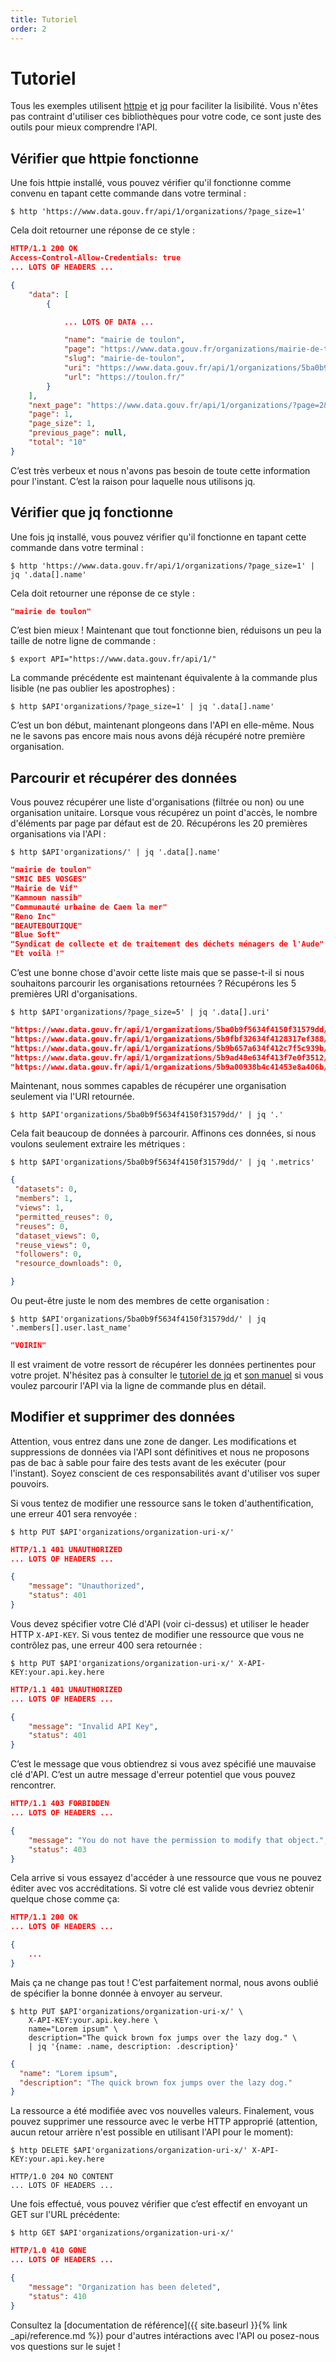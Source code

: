 ```yaml
---
title: Tutoriel
order: 2
---
```


# Tutoriel

Tous les exemples utilisent [httpie](http://httpie.org/) et [jq](http://stedolan.github.io/jq/) pour faciliter la lisibilité. Vous n'êtes pas contraint d'utiliser ces bibliothèques pour votre code, ce sont juste des outils pour mieux comprendre l'API.

## Vérifier que httpie fonctionne

Une fois httpie installé, vous pouvez vérifier qu'il fonctionne comme convenu en tapant cette commande dans votre terminal :

```console
$ http 'https://www.data.gouv.fr/api/1/organizations/?page_size=1'
```

Cela doit retourner une réponse de ce style :

```json
HTTP/1.1 200 OK
Access-Control-Allow-Credentials: true
... LOTS OF HEADERS ...

{
    "data": [
        {

            ... LOTS OF DATA ...

            "name": "mairie de toulon",
            "page": "https://www.data.gouv.fr/organizations/mairie-de-toulon/",
            "slug": "mairie-de-toulon",
            "uri": "https://www.data.gouv.fr/api/1/organizations/5ba0b9f5634f4150f31579dd/",
            "url": "https://toulon.fr/"
        }
    ],
    "next_page": "https://www.data.gouv.fr/api/1/organizations/?page=2&page_size=1",
    "page": 1,
    "page_size": 1,
    "previous_page": null,
    "total": "10"
}
```

C’est très verbeux et nous n'avons pas besoin de toute cette information pour l'instant. C’est la raison pour laquelle nous utilisons jq.

## Vérifier que jq fonctionne

Une fois jq installé, vous pouvez vérifier qu'il fonctionne en tapant cette commande dans votre terminal :

```console
$ http 'https://www.data.gouv.fr/api/1/organizations/?page_size=1' | jq '.data[].name'
```

Cela doit retourner une réponse de ce style :

```json
"mairie de toulon"
```

C’est bien mieux ! Maintenant que tout fonctionne bien, réduisons un peu la taille de notre ligne de commande :

```console
$ export API="https://www.data.gouv.fr/api/1/"
```

La commande précédente est maintenant équivalente à la commande plus lisible (ne pas oublier les apostrophes) :

```console
$ http $API'organizations/?page_size=1' | jq '.data[].name'
```

C’est un bon début, maintenant plongeons dans l'API en elle-même. Nous ne le savons pas encore mais nous avons déjà récupéré notre première organisation.

## Parcourir et récupérer des données

Vous pouvez récupérer une liste d'organisations (filtrée ou non) ou une organisation unitaire. Lorsque vous récupérez un point d'accès, le nombre d'éléments par page par défaut est de 20\. Récupérons les 20 premières organisations via l'API :

```console
$ http $API'organizations/' | jq '.data[].name'
```

```json
"mairie de toulon"
"SMIC DES VOSGES"
"Mairie de Vif"
"Kammoun nassib"
"Communauté urbaine de Caen la mer"
"Reno Inc"
"BEAUTEBOUTIQUE"
"Blue Soft"
"Syndicat de collecte et de traitement des déchets ménagers de l'Aude"
"Et voilà !"
```

C’est une bonne chose d'avoir cette liste mais que se passe-t-il si nous souhaitons parcourir les organisations retournées ? Récupérons les 5 premières URI d'organisations.

```console
$ http $API'organizations/?page_size=5' | jq '.data[].uri'
```

```json
"https://www.data.gouv.fr/api/1/organizations/5ba0b9f5634f4150f31579dd/"
"https://www.data.gouv.fr/api/1/organizations/5b9fbf32634f4128317ef388/"
"https://www.data.gouv.fr/api/1/organizations/5b9b657a634f412c7f5c939b/"
"https://www.data.gouv.fr/api/1/organizations/5b9ad48e634f413f7e0f3512/"
"https://www.data.gouv.fr/api/1/organizations/5b9a00938b4c41453e8a406b/"
```

Maintenant, nous sommes capables de récupérer une organisation seulement via l'URI retournée.

```console
$ http $API'organizations/5ba0b9f5634f4150f31579dd/' | jq '.'
```

Cela fait beaucoup de données à parcourir. Affinons ces données, si nous voulons seulement extraire les métriques :

```console
$ http $API'organizations/5ba0b9f5634f4150f31579dd/' | jq '.metrics'
```

```json
{
 "datasets": 0,
 "members": 1,
 "views": 1,
 "permitted_reuses": 0,
 "reuses": 0,
 "dataset_views": 0,
 "reuse_views": 0,
 "followers": 0,
 "resource_downloads": 0,

}
```

Ou peut-être juste le nom des membres de cette organisation :

```console
$ http $API'organizations/5ba0b9f5634f4150f31579dd/' | jq '.members[].user.last_name'
```

```json
"VOIRIN"
```

Il est vraiment de votre ressort de récupérer les données pertinentes pour votre projet. N'hésitez pas à consulter le [tutoriel de jq](http://stedolan.github.io/jq/tutorial/) et [son manuel](http://stedolan.github.io/jq/manual/) si vous voulez parcourir l'API via la ligne de commande plus en détail.

## Modifier et supprimer des données

Attention, vous entrez dans une zone de danger. Les modifications et suppressions de données via l'API sont définitives et nous ne proposons pas de bac à sable pour faire des tests avant de les exécuter (pour l'instant). Soyez conscient de ces responsabilités avant d'utiliser vos super pouvoirs.

Si vous tentez de modifier une ressource sans le token d'authentification, une erreur 401 sera renvoyée :

```console
$ http PUT $API'organizations/organization-uri-x/'
```

```json
HTTP/1.1 401 UNAUTHORIZED
... LOTS OF HEADERS ...

{
    "message": "Unauthorized",
    "status": 401
}
```

Vous devez spécifier votre Clé d'API (voir ci-dessus) et utiliser le header HTTP `X-API-KEY`. Si vous tentez de modifier une ressource que vous ne contrôlez pas, une erreur 400 sera retournée :

```console
$ http PUT $API'organizations/organization-uri-x/' X-API-KEY:your.api.key.here
```

```json
HTTP/1.1 401 UNAUTHORIZED
... LOTS OF HEADERS ...

{
    "message": "Invalid API Key",
    "status": 401
}
```

C’est le message que vous obtiendrez si vous avez spécifié une mauvaise clé d'API. C’est un autre message d'erreur potentiel que vous pouvez rencontrer.

```json
HTTP/1.1 403 FORBIDDEN
... LOTS OF HEADERS ...

{
    "message": "You do not have the permission to modify that object.",
    "status": 403
}
```

Cela arrive si vous essayez d'accéder à une ressource que vous ne pouvez éditer avec vos accréditations. Si votre clé est valide vous devriez obtenir quelque chose comme ça:

```json
HTTP/1.1 200 OK
... LOTS OF HEADERS ...

{
    ...
}
```

Mais ça ne change pas tout ! C’est parfaitement normal, nous avons oublié de spécifier la bonne donnée à envoyer au serveur.

```console
$ http PUT $API'organizations/organization-uri-x/' \
    X-API-KEY:your.api.key.here \
    name="Lorem ipsum" \
    description="The quick brown fox jumps over the lazy dog." \
    | jq '{name: .name, description: .description}'
```

```json
{
  "name": "Lorem ipsum",
  "description": "The quick brown fox jumps over the lazy dog."
}
```

La ressource a été modifiée avec vos nouvelles valeurs. Finalement, vous pouvez supprimer une ressource avec le verbe HTTP approprié (attention, aucun retour arrière n'est possible en utilisant l'API pour le moment):

```console
$ http DELETE $API'organizations/organization-uri-x/' X-API-KEY:your.api.key.here
```

```http
HTTP/1.0 204 NO CONTENT
... LOTS OF HEADERS ...
```

Une fois effectué, vous pouvez vérifier que c’est effectif en envoyant un GET sur l'URL précédente:

```console
$ http GET $API'organizations/organization-uri-x/'
```

```json
HTTP/1.0 410 GONE
... LOTS OF HEADERS ...

{
    "message": "Organization has been deleted",
    "status": 410
}
```

Consultez la [documentation de référence]({{ site.baseurl }}{% link _api/reference.md %}) pour d'autres intéractions avec l'API ou posez-nous vos questions sur le sujet !
